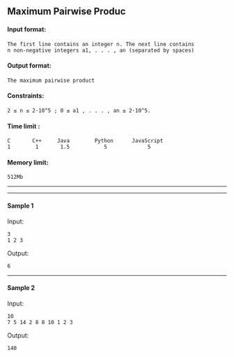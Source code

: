 ## Maximum Pairwise Produc

#### Input format: 
    The first line contains an integer n. The next line contains
    n non-negative integers a1, . . . , an (separated by spaces)
#### Output format:
    The maximum pairwise product
#### Constraints:
    2 ≤ n ≤ 2·10^5 ; 0 ≤ a1 , . . . , an ≤ 2·10^5.
#### Time limit :
    
    C       C++     Java        Python      JavaScript
    1        1       1.5           5             5
    
####  Memory limit:
    512Mb

---
---
#### Sample 1
   Input:
   
    3       
    1 2 3
    
   Output:
   
    6
 ---
#### Sample 2
   Input:
   
    10       
    7 5 14 2 8 8 10 1 2 3    
   Output:
   
    140
    
   
   